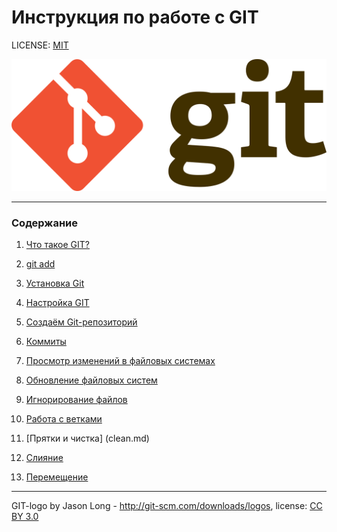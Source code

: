  # Инструкция по работе с GIT

LICENSE: [MIT](./license.md)

![git-logo](./assets/Git-logo.png)

____

### Содержание 
1. [Что такое GIT?](git_info.md)

2. [git add](./add.md)

3. [Установка Git](installation.md)

4. [Настройка GIT](settap_git.md)

5. [Создаём Git-репозиторий](repo.md)

6. [Коммиты](commit.md)

7. [Просмотр изменений в файловых системах](browse.md)
 
 8. [Обновление файловых систем](update.md)

 9. [Игнорирование файлов](ignore.md)
 
 10. [Работа с ветками](job.md)

 11. [Прятки и чистка] (clean.md)

 12. [Слияние](merge.md)

 13. [Перемещение](travel.md)










________
GIT-logo by Jason Long - http://git-scm.com/downloads/logos, license: [CC BY 3.0](https://creativecommons.org/licenses/by/3.0/)
